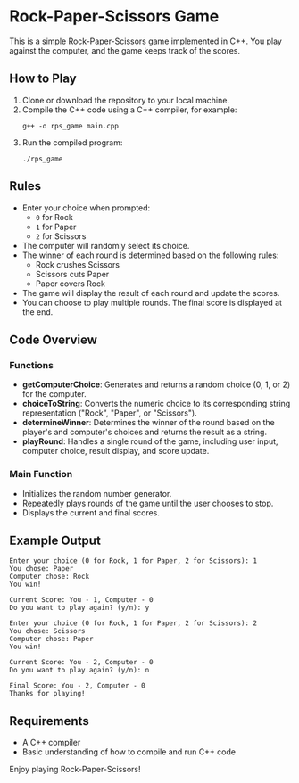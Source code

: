 # Rock-Paper-Scissors Game

This is a simple Rock-Paper-Scissors game implemented in C++. You play against the computer, and the game keeps track of the scores.

## How to Play

1. Clone or download the repository to your local machine.
2. Compile the C++ code using a C++ compiler, for example:
    ```
    g++ -o rps_game main.cpp
    ```
3. Run the compiled program:
    ```
    ./rps_game
    ```

## Rules

- Enter your choice when prompted: 
  - `0` for Rock
  - `1` for Paper
  - `2` for Scissors
- The computer will randomly select its choice.
- The winner of each round is determined based on the following rules:
  - Rock crushes Scissors
  - Scissors cuts Paper
  - Paper covers Rock
- The game will display the result of each round and update the scores.
- You can choose to play multiple rounds. The final score is displayed at the end.

## Code Overview

### Functions

- **getComputerChoice**: Generates and returns a random choice (0, 1, or 2) for the computer.
- **choiceToString**: Converts the numeric choice to its corresponding string representation ("Rock", "Paper", or "Scissors").
- **determineWinner**: Determines the winner of the round based on the player's and computer's choices and returns the result as a string.
- **playRound**: Handles a single round of the game, including user input, computer choice, result display, and score update.

### Main Function

- Initializes the random number generator.
- Repeatedly plays rounds of the game until the user chooses to stop.
- Displays the current and final scores.

## Example Output

```
Enter your choice (0 for Rock, 1 for Paper, 2 for Scissors): 1
You chose: Paper
Computer chose: Rock
You win!

Current Score: You - 1, Computer - 0
Do you want to play again? (y/n): y

Enter your choice (0 for Rock, 1 for Paper, 2 for Scissors): 2
You chose: Scissors
Computer chose: Paper
You win!

Current Score: You - 2, Computer - 0
Do you want to play again? (y/n): n

Final Score: You - 2, Computer - 0
Thanks for playing!
```

## Requirements

- A C++ compiler
- Basic understanding of how to compile and run C++ code

Enjoy playing Rock-Paper-Scissors!


